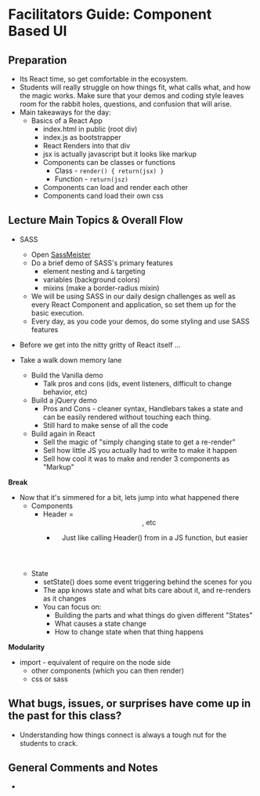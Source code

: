 # Facilitators Guide: Component Based UI

## Preparation
* Its React time, so get comfortable in the ecosystem.
* Students will really struggle on how things fit, what calls what, and how the magic works. Make sure that your demos and coding style leaves room for the rabbit holes, questions, and confusion that will arise.
* Main takeaways for the day:
  * Basics of a React App
    * index.html in public (root div)
    * index.js as bootstrapper
    * React Renders into that div
    * jsx is actually javascript but it looks like markup
    * Components can be classes or functions
      * Class - `render() { return(jsx) }`
      * Function - `return(jsz)`
    * Components can load and render each other
    * Components cand load their own css

## Lecture Main Topics & Overall Flow
* SASS
  * Open [SassMeister](https://www.sassmeister.com/)
  * Do a brief demo of SASS's primary features
    * element nesting and `&` targeting
    * variables (background colors)
    * mixins (make a border-radius mixin)
  * We will be using SASS in our daily design challenges as well as every React Component and application, so set them up for the basic execution.
  * Every day, as you code your demos, do some styling and use SASS features
  
* Before we get into the nitty gritty of React itself ...
* Take a walk down memory lane
  * Build the Vanilla demo
    * Talk pros and cons (ids, event listeners, difficult to change behavior, etc)
  * Build a jQuery demo
    * Pros and Cons - cleaner syntax, Handlebars takes a state and can be easily rendered without touching each thing.
    * Still hard to make sense of all the code
  * Build again in React
    * Sell the magic of "simply changing state to get a re-render"
    * Sell how little JS you actually had to write to make it happen
    * Sell how cool it was to make and render 3 components as "Markup"
    
**Break**

* Now that it's simmered for a bit, lets jump into what happened there
  * Components
    * Header = <Header />, etc
      * Just like calling Header() from in a JS function, but easier
  * State
    * setState() does some event triggering behind the scenes for you
    * The app knows state and what bits care about it, and re-renders as it changes
    * You can focus on:
      * Building the parts and what things do given different "States"
      * What causes a state change
      * How to change state when that thing happens

**Modularity**

* import - equivalent of require on the node side
  * other components (which you can then render)
  * css or sass



## What bugs, issues, or surprises have come up in the past for this class?
* Understanding how things connect is always a tough nut for the students to crack.

## General Comments and Notes
*
